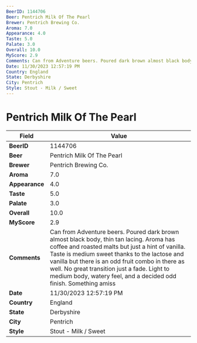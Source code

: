 ```yaml
---
BeerID: 1144706
Beer: Pentrich Milk Of The Pearl
Brewer: Pentrich Brewing Co.
Aroma: 7.0
Appearance: 4.0
Taste: 5.0
Palate: 3.0
Overall: 10.0
MyScore: 2.9
Comments: Can from Adventure beers. Poured dark brown almost black body, thin tan lacing. Aroma has coffee and roasted malts but just a hint of vanilla. Taste is medium sweet thanks to the lactose and vanilla but there is an odd fruit combo in there as well. No great transition just a fade. Light to medium body, watery feel, and a decided odd finish. Something amiss
Date: 11/30/2023 12:57:19 PM
Country: England
State: Derbyshire
City: Pentrich
Style: Stout - Milk / Sweet
---
```


# Pentrich Milk Of The Pearl

| Field         | Value |
|---------------|-------|
| **BeerID** | 1144706 |
| **Beer** | Pentrich Milk Of The Pearl |
| **Brewer** | Pentrich Brewing Co. |
| **Aroma** | 7.0 |
| **Appearance** | 4.0 |
| **Taste** | 5.0 |
| **Palate** | 3.0 |
| **Overall** | 10.0 |
| **MyScore** | 2.9 |
| **Comments** | Can from Adventure beers. Poured dark brown almost black body, thin tan lacing. Aroma has coffee and roasted malts but just a hint of vanilla. Taste is medium sweet thanks to the lactose and vanilla but there is an odd fruit combo in there as well. No great transition just a fade. Light to medium body, watery feel, and a decided odd finish. Something amiss |
| **Date** | 11/30/2023 12:57:19 PM |
| **Country** | England |
| **State** | Derbyshire |
| **City** | Pentrich |
| **Style** | Stout - Milk / Sweet |
